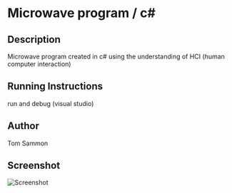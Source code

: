 # Microwave program / c#

## Description
Microwave program created in c# using the understanding of HCI (human computer interaction)

## Running Instructions
run and debug (visual studio)

## Author
Tom Sammon

## Screenshot
![Screenshot](Microwave.jpg)